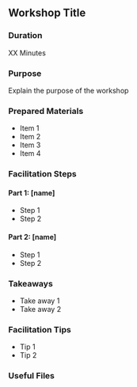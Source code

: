 ## Workshop Title

### Duration

XX Minutes

### Purpose

Explain the purpose of the workshop

### Prepared Materials

- Item 1
- Item 2
- Item 3
- Item 4

### Facilitation Steps

#### Part 1: [name]

- Step 1
- Step 2

#### Part 2: [name]

- Step 1
- Step 2

### Takeaways

- Take away 1
- Take away 2

### Facilitation Tips

- Tip 1
- Tip 2

### Useful Files